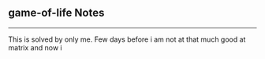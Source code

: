 <h2>game-of-life Notes</h2><hr>This is solved by only me. Few days before i am not at that much good at matrix and now i 